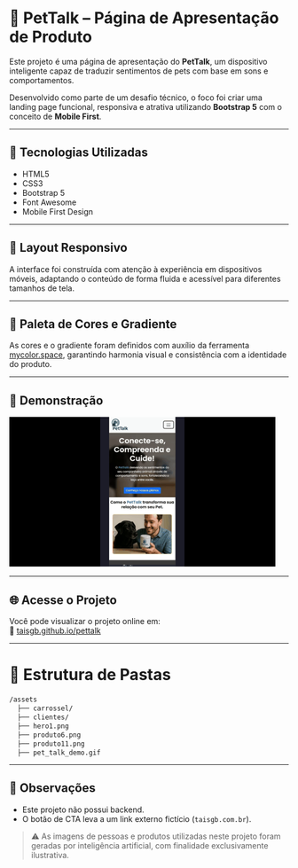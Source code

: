 # 🐾 PetTalk – Página de Apresentação de Produto

Este projeto é uma página de apresentação do **PetTalk**, um dispositivo inteligente capaz de traduzir sentimentos de pets com base em sons e comportamentos.

Desenvolvido como parte de um desafio técnico, o foco foi criar uma landing page funcional, responsiva e atrativa utilizando **Bootstrap 5** com o conceito de **Mobile First**.

---

## 🎯 Tecnologias Utilizadas

- HTML5
- CSS3
- Bootstrap 5
- Font Awesome
- Mobile First Design

---

## 📱 Layout Responsivo

A interface foi construída com atenção à experiência em dispositivos móveis, adaptando o conteúdo de forma fluida e acessível para diferentes tamanhos de tela.

---

## 🎨 Paleta de Cores e Gradiente

As cores e o gradiente foram definidos com auxílio da ferramenta [mycolor.space](https://mycolor.space/gradient3?ori=to+right+top&hex=%23050585&hex2=%23527DCB&hex3=%235FFB73&submit=submit), garantindo harmonia visual e consistência com a identidade do produto.

---

## 📸 Demonstração

![Demonstração do PetTalk](./assets/pet_talk_demo.gif)

---

## 🌐 Acesse o Projeto

Você pode visualizar o projeto online em:  
🔗 [taisgb.github.io/pettalk](https://taisgb.github.io/pettalk)

---
# 📁 Estrutura de Pastas

```
/assets
  ├── carrossel/
  ├── clientes/
  ├── hero1.png
  ├── produto6.png
  ├── produto11.png
  ├── pet_talk_demo.gif
```

---

## 📌 Observações

- Este projeto não possui backend.
- O botão de CTA leva a um link externo fictício (`taisgb.com.br`).
> ⚠️ As imagens de pessoas e produtos utilizadas neste projeto foram geradas por inteligência artificial, com finalidade exclusivamente ilustrativa.

